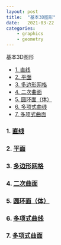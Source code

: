 ```yaml
---
layout: post
title:  "基本3D图形"
date:   2021-03-22
categories: 
    - graphics
    - geometry
---
```


<head>
    <script src="https://cdn.mathjax.org/mathjax/latest/MathJax.js?config=TeX-AMS-MML_HTMLorMML" type="text/javascript"></script>
    <script type="text/x-mathjax-config">
        MathJax.Hub.Config({
            tex2jax: {
            skipTags: ['script', 'noscript', 'style', 'textarea', 'pre'],
            inlineMath: [['$','$']]
            }
        });
    </script>
</head>

基本3D图形

- [1. 直线](#1-直线)
- [2. 平面](#2-平面)
- [3. 多边形网格](#3-多边形网格)
- [4. 二次曲面](#4-二次曲面)
- [5. 圆环面（体）](#5-圆环面体)
- [6. 多项式曲线](#6-多项式曲线)
- [7. 多项式曲面](#7-多项式曲面)

### 1. [直线](https://microqq.github.io/hl/graphics/geometry/2021/03/18/Basic-Computer-Graphics-Line.html)

### 2. [平面](https://microqq.github.io/hl/graphics/geometry/2021/03/22/Basic-Computer-Graphics-Plane.html)

### 3. [多边形网格](https://microqq.github.io/hl/graphics/geometry/2021/03/22/Basic-Computer-Graphics-Polymesh.html)

### 4. [二次曲面](https://microqq.github.io/hl/graphics/geometry/2021/03/22/Basic-Computer-Graphics-QuadricSurface.html)

### 5. [圆环面（体）](https://microqq.github.io/hl/graphics/geometry/2021/03/22/Basic-Computer-Graphics-Torus.html)

### 6. [多项式曲线](https://microqq.github.io/hl/graphics/geometry/2021/03/22/Basic-Computer-Graphics-PolynomialCurve.html)

### 7. [多项式曲面](https://microqq.github.io/hl/graphics/geometry/2021/03/22/Basic-Computer-Graphics-PolynomialSurface.html)